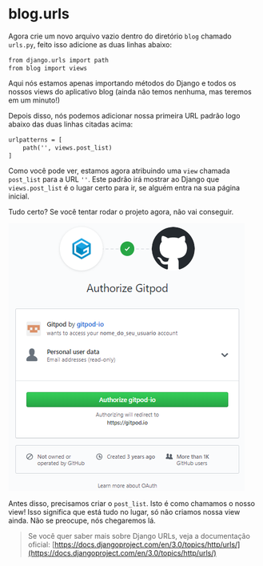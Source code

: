 # blog.urls

Agora crie um novo arquivo vazio dentro do diretório `blog` chamado `urls.py`, feito isso adicione as duas linhas abaixo:

```text
from django.urls import path
from blog import views
```

Aqui nós estamos apenas importando métodos do Django e todos os nossos views do aplicativo blog \(ainda não temos nenhuma, mas teremos em um minuto!\)

Depois disso, nós podemos adicionar nossa primeira URL padrão logo abaixo das duas linhas citadas acima:

```text
urlpatterns = [
    path('', views.post_list)
]
```

Como você pode ver, estamos agora atribuindo uma `view` chamada `post_list` para a URL `''`. Este padrão irá mostrar ao Django que `views.post_list` é o lugar certo para ir, se alguém entra na sua página inicial.

Tudo certo? Se você tentar rodar o projeto agora, não vai conseguir.

![Tela de erro na aplica&#xE7;&#xE3;o](../.gitbook/assets/image%20%2817%29.png)

Antes disso, precisamos criar o `post_list`. Isto é como chamamos o nosso view! Isso significa que está tudo no lugar, só não criamos nossa view ainda. Não se preocupe, nós chegaremos lá.

> Se você quer saber mais sobre Django URLs, veja a documentação oficial: [https://docs.djangoproject.com/en/3.0/topics/http/urls/](https://docs.djangoproject.com/en/3.0/topics/http/urls/)

